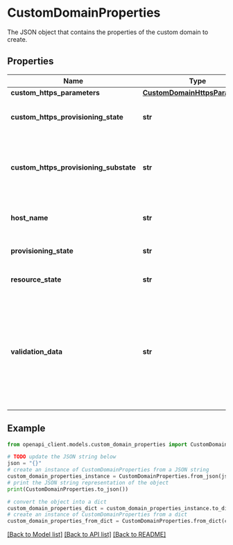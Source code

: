 # CustomDomainProperties

The JSON object that contains the properties of the custom domain to create.

## Properties

Name | Type | Description | Notes
------------ | ------------- | ------------- | -------------
**custom_https_parameters** | [**CustomDomainHttpsParameters**](CustomDomainHttpsParameters.md) |  | [optional] 
**custom_https_provisioning_state** | **str** | Provisioning status of Custom Https of the custom domain. | [optional] [readonly] 
**custom_https_provisioning_substate** | **str** | Provisioning substate shows the progress of custom HTTPS enabling/disabling process step by step. | [optional] [readonly] 
**host_name** | **str** | The host name of the custom domain. Must be a domain name. | 
**provisioning_state** | **str** | Provisioning status of the custom domain. | [optional] [readonly] 
**resource_state** | **str** | Resource status of the custom domain. | [optional] [readonly] 
**validation_data** | **str** | Special validation or data may be required when delivering CDN to some regions due to local compliance reasons. E.g. ICP license number of a custom domain is required to deliver content in China. | [optional] 

## Example

```python
from openapi_client.models.custom_domain_properties import CustomDomainProperties

# TODO update the JSON string below
json = "{}"
# create an instance of CustomDomainProperties from a JSON string
custom_domain_properties_instance = CustomDomainProperties.from_json(json)
# print the JSON string representation of the object
print(CustomDomainProperties.to_json())

# convert the object into a dict
custom_domain_properties_dict = custom_domain_properties_instance.to_dict()
# create an instance of CustomDomainProperties from a dict
custom_domain_properties_from_dict = CustomDomainProperties.from_dict(custom_domain_properties_dict)
```
[[Back to Model list]](../README.md#documentation-for-models) [[Back to API list]](../README.md#documentation-for-api-endpoints) [[Back to README]](../README.md)


